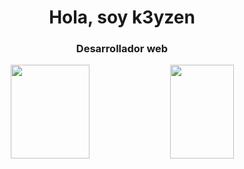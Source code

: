 

<h1 align="center">Hola, soy k3yzen</h1>




<h3 align="center"> Desarrollador web </h3>


<p align="center">
  <img width="50%" height="150px" src="https://github-readme-stats.vercel.app/api?username=k3yzen&show_icons=true&hide_border=false&title_color=555&text_color=777&icon_color=777&bg_color=fff" />  
  <img src="https://github-readme-stats.vercel.app/api/top-langs/?username=k3yzen&layout=compact" align="top" height="150px" width="45%" />
</p>

